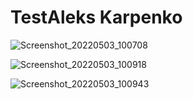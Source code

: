 # TestAleks Karpenko

![Screenshot_20220503_100708](https://user-images.githubusercontent.com/81957232/166422096-943fc77a-452f-4e59-b715-5a1529b63e9b.png)

![Screenshot_20220503_100918](https://user-images.githubusercontent.com/81957232/166422142-26e14573-156b-4869-80c0-cddf48434f39.png)

![Screenshot_20220503_100943](https://user-images.githubusercontent.com/81957232/166422191-82291851-d33f-4984-8c19-660cd541fd7f.png)
